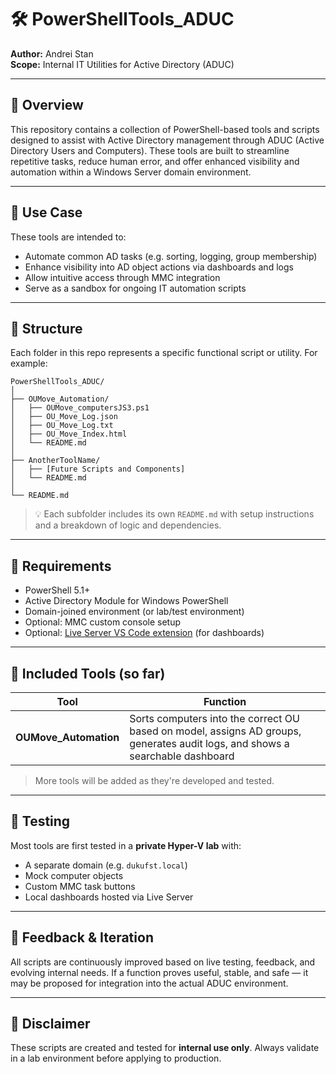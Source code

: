 
# 🛠️ PowerShellTools_ADUC

**Author:** Andrei Stan  
**Scope:** Internal IT Utilities for Active Directory (ADUC)

---

## 📁 Overview

This repository contains a collection of PowerShell-based tools and scripts designed to assist with Active Directory management through ADUC (Active Directory Users and Computers). These tools are built to streamline repetitive tasks, reduce human error, and offer enhanced visibility and automation within a Windows Server domain environment.

---

## 🧩 Use Case

These tools are intended to:

- Automate common AD tasks (e.g. sorting, logging, group membership)
- Enhance visibility into AD object actions via dashboards and logs
- Allow intuitive access through MMC integration
- Serve as a sandbox for ongoing IT automation scripts

---

## 🧱 Structure

Each folder in this repo represents a specific functional script or utility. For example:

```
PowerShellTools_ADUC/
│
├── OUMove_Automation/
│   ├── OUMove_computersJS3.ps1
│   ├── OU_Move_Log.json
│   ├── OU_Move_Log.txt
│   ├── OU_Move_Index.html
│   └── README.md
│
├── AnotherToolName/
│   ├── [Future Scripts and Components]
│   └── README.md
│
└── README.md
```

> 💡 Each subfolder includes its own `README.md` with setup instructions and a breakdown of logic and dependencies.

---

## 📌 Requirements

- PowerShell 5.1+
- Active Directory Module for Windows PowerShell
- Domain-joined environment (or lab/test environment)
- Optional: MMC custom console setup
- Optional: [Live Server VS Code extension](https://marketplace.visualstudio.com/items?itemName=ritwickdey.LiveServer) (for dashboards)

---

## 📖 Included Tools (so far)

| Tool | Function |
|------|----------|
| **OUMove_Automation** | Sorts computers into the correct OU based on model, assigns AD groups, generates audit logs, and shows a searchable dashboard |

> More tools will be added as they're developed and tested.

---

## 🧪 Testing

Most tools are first tested in a **private Hyper-V lab** with:

- A separate domain (e.g. `dukufst.local`)
- Mock computer objects
- Custom MMC task buttons
- Local dashboards hosted via Live Server

---

## 💬 Feedback & Iteration

All scripts are continuously improved based on live testing, feedback, and evolving internal needs. If a function proves useful, stable, and safe — it may be proposed for integration into the actual ADUC environment.

---

## 🧼 Disclaimer

These scripts are created and tested for **internal use only**. Always validate in a lab environment before applying to production.
